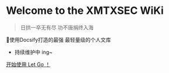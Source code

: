 <!-- _coverpage.md -->

# **Welcome to the XMTXSEC WiKi**

> 日拱一卒无有尽  功不唐捐终入海

 💪使用Docsify打造的最强 最轻量级的个人文库
 
- 持续维护中 ing~


 

[开始使用 Let Go ！](/README.md)
